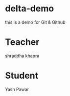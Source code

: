 # delta-demo
this is a demo for Git &amp; Github 

# Teacher 
shraddha khapra

# Student
Yash Pawar
